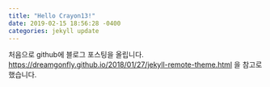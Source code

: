 ```yaml
---
title: "Hello Crayon13!"
date: 2019-02-15 18:56:28 -0400
categories: jekyll update
---
```

처음으로 github에 블로그 포스팅을 올립니다.
https://dreamgonfly.github.io/2018/01/27/jekyll-remote-theme.html 을 참고로 했습니다.
